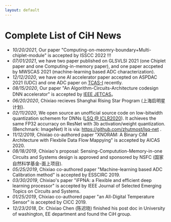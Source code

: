 ```yaml
---
layout: default
---
```


# Complete List of CiH News

* _10/20/2021_, Our paper "Computing-on-meomry-boundary+Multi-chiplet-module" is accepted by ISSCC 2022 !!!
* _07/01/2021_, we have two paper published on GLSVLSI 2021 (one Chiplet paper and one Computing-in-memory paper), and one paper accpeted by MWSCAS 2021 (machine-learning based ADC characterization).
* _12/12/2020_, we have one AI accelerator paper accepted on ASPDAC 2021 (UDC) and one ADC paper on [TCAS-I](https://ieeexplore.ieee.org/document/9264739/) recently. 
* _08/15/2020_, Our paper "An Algorithm-Circuits-Architecture codesign DNN accelerator" is accepted by [IEEE JETCAS](https://ieeexplore.ieee.org/document/9162116)。
* _06/20/2020_, Chixiao recieves Shanghai Rising Star Program (上海启明星计划).
* _02/11/2020_, We open source an unofficial source code on low-bitwidth quantization schemem for DNNs ([LSQ @ ICLR2020](https://arxiv.org/abs/1902.08153)). It achieves the same FP32 accurracy on ResNet with 3b activation/weight quantization.(Benchmark: ImageNet) It is via: https://github.com/zhutmost/lsq-net .
* _11/12/2019_, Chixiao co-authored paper "XNORAM: A Binary CiM Architecture with Flexbile Data Flow Mappying" is accepted by AICAS 2020.
* _08/18/2019_, Chixiao's proposal: Sensing-Computution-Memory-in-one Circuits and Systems design is approved and sponsored by NSFC (国家自然科学基金-面上项目).
* _05/25/2019_, Chixiao co-authored paper "Machine-learning based ADC Calibration method" is accepted by ESSCIRC 2019.
* _03/30/2019_, Chixiao's paper "iFPNA: a Flexible and efficient deep learning processor" is accepted by IEEE Journal of Selected Emerging Topics on Circuits and Systems.
* _01/25/2019_, Chixiao co-authored paper "an All-Digital Temperature Sensor" is accepted by CICC 2019.
* _12/23/2018_, Dr. Chixiao Chen (陈迟晓) finished his post doc in University of washington, EE department and found the CiH group.
